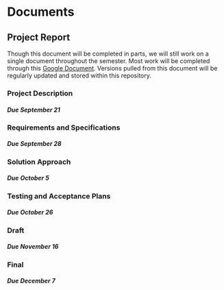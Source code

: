 # Documents

## Project Report
Though this document will be completed in parts, we will still work on a single document throughout the semester.
Most work will be completed through this [Google Document](https://docs.google.com/document/d/1LQx4ZfOGXgAEF3KawpFEP9nDAvOyfjtSq096w1-qJHA/edit?usp=sharing). Versions pulled from this document will be regularly updated and stored within this repository.

### Project Description
##### Due September 21

### Requirements and Specifications
##### Due September 28

### Solution Approach
##### Due October 5

### Testing and Acceptance Plans
##### Due October 26

### Draft
##### Due November 16

### Final 
##### Due December 7
